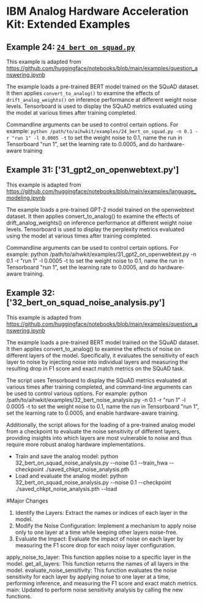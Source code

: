 # IBM Analog Hardware Acceleration Kit: Extended Examples 

## Example 24: [`24_bert_on_squad.py`]

This example is adapted from
https://github.com/huggingface/notebooks/blob/main/examples/question_answering.ipynb

The example loads a pre-trained BERT model trained on
the SQuAD dataset. It then applies `convert_to_analog()`
to examine the effects of `drift_analog_weights()` on inference performance at
different weight noise levels. Tensorboard is used to display the SQuAD
metrics evaluated using the model at various times after training completed.

Commandline arguments can be used to control certain options.
For example:
`python /path/to/aihwkit/examples/24_bert_on_squad.py -n 0.1 -r "run 1" -l 0.0005 -t`
to set the weight noise to 0.1, name the run in Tensorboard "run 1",
set the learning rate to 0.0005, and do hardware-aware training

## Example 31: ['31_gpt2_on_openwebtext.py']
This example is adapted from
https://github.com/huggingface/notebooks/blob/main/examples/language_modeling.ipynb

The example loads a pre-trained GPT-2 model trained on
the openwebtext dataset. It then applies convert_to_analog()
to examine the effects of drift_analog_weights() on inference performance at
different weight noise levels. Tensorboard is used to display the perplexity
metrics evaluated using the model at various times after training completed.

Commandline arguments can be used to control certain options. For example:
python /path/to/aihwkit/examples/31_gpt2_on_openwebtext.py -n 0.1 -r "run 1" -l 0.0005 -t
to set the weight noise to 0.1, name the run in Tensorboard "run 1",
set the learning rate to 0.0005, and do hardware-aware training.

## Example 32: ['32_bert_on_squad_noise_analysis.py']
This example is adapted from
https://github.com/huggingface/notebooks/blob/main/examples/question_answering.ipynb

The example loads a pre-trained BERT model trained on
the SQuAD dataset. It then applies convert_to_analog()
to examine the effects of noise on different layers of the model. Specifically, it evaluates the sensitivity of each layer to noise by injecting noise into individual layers and measuring the resulting drop in F1 score and exact match metrics on the SQuAD task.

The script uses Tensorboard to display the SQuAD metrics evaluated at various times after training completed, and command-line arguments can be used to control various options. For example:
python /path/to/aihwkit/examples/32_bert_noise_analysis.py -n 0.1 -r "run 1" -l 0.0005 -t
to set the weight noise to 0.1, name the run in Tensorboard "run 1", set the learning rate to 0.0005, and enable hardware-aware training.

Additionally, the script allows for the loading of a pre-trained analog model from a checkpoint to evaluate the noise sensitivity of different layers, providing insights into which layers are most vulnerable to noise and thus require more robust analog hardware implementations.

- Train and save the analog model: python 32_bert_on_squad_noise_analysis.py --noise 0.1 --train_hwa --checkpoint ./saved_chkpt_noise_analysis.pth
- Load and evaluate the analog model: python 32_bert_on_squad_noise_analysis.py --noise 0.1 --checkpoint ./saved_chkpt_noise_analysis.pth --load

#Major Changes
1. Identify the Layers: Extract the names or indices of each layer in the model.
2. Modify the Noise Configuration: Implement a mechanism to apply noise only to one layer at a time while keeping other layers noise-free.
3. Evaluate the Impact: Evaluate the impact of noise on each layer by measuring the F1 score drop for each noisy layer configuration.

apply_noise_to_layer: This function applies noise to a specific layer in the model.
get_all_layers: This function returns the names of all layers in the model.
evaluate_noise_sensitivity: This function evaluates the noise sensitivity for each layer by applying noise to one layer at a time, performing inference, and measuring the F1 score and exact match metrics.
main: Updated to perform noise sensitivity analysis by calling the new functions.

[`01_simple_layer.py`]: 01_simple_layer.py
[`02_multiple_layer.py`]: 02_multiple_layer.py
[`03_minst_training.py`]: 03_minst_training.py
[`04_lenet5_training.py`]: 04_lenet5_training.py
[`05_simple_layer_hardware_aware.py`]: 05_simple_layer_hardware_aware.py
[`06_lenet5_hardware_aware.py`]: 06_lenet5_hardware_aware.py
[`07_simple_layer_with_other_devices.py`]: 07_simple_layer_with_other_devices.py
[`08_simple_layer_with_tiki_taka.py`]: 08_simple_layer_with_tiki_taka.py
[`09_simple_layer_deterministic_pulses.py`]: 09_simple_layer_deterministic_pulses.py
[`10_plot_presets.py`]: 10_plot_presets.py
[`11_vgg8_training.py`]: 11_vgg8_training.py
[`12_simple_layer_with_mixed_precision.py`]: 12_simple_layer_with_mixed_precision.py
[`13_experiment_3fc.py`]: 13_experiment_3fc.py
[`14_experiment_custom_scheduler.py`]: 14_experiment_custom_scheduler.py
[`15_simple_lstm.py`]: 15_simple_lstm.py
[`16_mnist_gan.py`]: 16_mnist_gan.py
[`17_resnet34_digital_to_analog.py`]: 17_resnet34_imagenet_conversion_to_analog.py
[`18_cifar10_on_resnet.py`]: 18_cifar10_on_resnet.py
[`19_analog_summary_lenet.py`]: 19_analog_summary_lenet.py
[`20_mnist_ddp.py`]: 20_mnist_ddp.py
[`21_fit_device_data.py`]: 21_fit_device_data.py
[`22_war_and_peace_lstm.py`]: 22_war_and_peace_lstm.py
[`23_using_analog_tile_as_matrix.py`]: 23_using_analog_tile_as_matrix.py
[`24_bert_on_squad.py`]: 24_bert_on_squad.py
[`25_torch_tile_lenet5_hardware_aware.py`]: 25_torch_tile_lenet5_hardware_aware.py
[`26_correlation_detection.py`]: 26_correlation_detection.py
[`27_input_range_calibration`]: 27_input_range_calibration.py
[`28_advanced_irdrop.py`]: 28_advanced_irdrop.py
[`29_linalg_krylov.py`]: 29_linalg_krylov.py
[`30_external_hardware_aware_model.py`]: 30_external_hardware_aware_model.py
